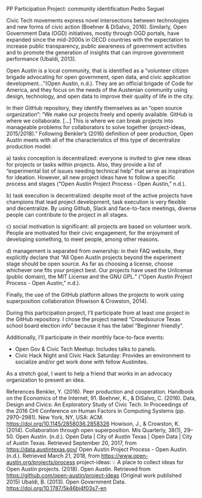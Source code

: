 PP Participation Project: community identification
Pedro Seguel

Civic Tech movements express novel intersections between technologies and new forms of civic action (Boehner & DiSalvo, 2016). Similarly, Open Government Data (OGD) initiatives, mostly through OGD portals, have expanded since the mid-2000s in OECD countries with the expectation to increase public transparency, public awareness of government activities and to promote the generation of insights that can improve government performance (Ubaldi, 2013).

Open Austin is a local community, that is identified as a “volunteer citizen brigade advocating for open government, open data, and civic application development…”(Open Austin, n.d.). They are an official brigade of Code for America, and they focus on the needs of the Austenian community using design, technology, and open data to improve their quality of life in the city.

In their GitHub repository, they identify themselves as an “open source organization”:
“We make our projects freely and openly available. GitHub is where we collaborate. […] This is where we can break projects into manageable problems for collaborators to solve together (project-ideas, 2015/2018).”
Following Benkler’s (2016) definition of peer production, Open Austin meets with all of the characteristics of this type of decentralize production model: 

a) tasks conception is decentralized: everyone is invited to give new ideas for projects or tasks within projects. Also, they provide a list of “experimental list of issues needing technical help” that serve as inspiration for ideation. However, all new project ideas have to follow a specific process and stages (“Open Austin Project Process - Open Austin,” n.d.).

b) task execution is decentralized: despite most of the active projects have champions that lead project development, task execution is very flexible and decentralize. By using Github, Slack and face-to-face meetings, diverse people can contribute to the project in all stages.

c) social motivation is significant: all projects are based on volunteer work. People are motivated for their civic engagement, for the enjoyment of developing something, to meet people, among other reasons.

d) management is separated from ownership: in their FAQ website, they explicitly declare that “All Open Austin projects beyond the experiment stage should be open source. As far as choosing a license, choose whichever one fits your project best. Our projects have used the Unlicense (public domain), the MIT License and the GNU GPL.” (“Open Austin Project Process - Open Austin,” n.d.).

Finally, the use of the GitHub platform allows the projects to work using superposition collaboration (Howison & Crowston, 2014).

During this participation project, I’ll participate from at least one project in the GitHub repository. I chose the project named “Crowdsource Texas school board election info” because it has the label “Beginner friendly”. 	

Additionally, I’ll participate in their monthly face-to-face events: 
- Open Gov & Civic Tech Meetup: Includes talks to panels.
- Civic Hack Night and Civic Hack Saturday: Provides an environment to socialize and/or get work done with fellow Austinites.

As a stretch goal, I want to help a friend that works in an advocacy organization to present an idea.

References
Benkler, Y. (2016). Peer production and cooperation. Handbook on the Economics of the Internet, 91.
Boehner, K., & DiSalvo, C. (2016). Data, Design and Civics: An Exploratory Study of Civic Tech. In Proceedings of the 2016 CHI Conference on Human Factors in Computing Systems (pp. 2970–2981). New York, NY, USA: ACM. https://doi.org/10.1145/2858036.2858326
Howison, J., & Crowston, K. (2014). Collaboration through open superposition. Mis Quarterly, 38(1), 29–50.
Open Austin. (n.d.). Open Data | City of Austin Texas | Open Data | City of Austin Texas. Retrieved September 20, 2017, from https://data.austintexas.gov/
Open Austin Project Process - Open Austin. (n.d.). Retrieved March 21, 2018, from https://www.open-austin.org/projects/process
project-ideas: :bulb: A place to collect ideas for Open Austin projects. (2018). Open Austin. Retrieved from https://github.com/open-austin/project-ideas (Original work published 2015)
Ubaldi, B. (2013). Open Government Data. https://doi.org/10.1787/5k46bj4f03s7-en

